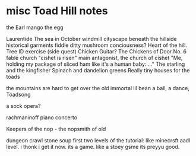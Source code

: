 # misc Toad Hill notes
the Earl mango
the egg

Laurentide
The sea in October
windmill
cityscape beneath the hillside
historical garments
fiddle ditty
mushroom conciousness? Heart of the hill.
Tree ID exercise (side quest)
Chicken Guitar?
The Chickens of Door No. 6
fable
church "cishet is risen"
       main antagonist, the church of cishet
"Me, holding my package of sliced ham like it's a human baby: ..."
The starling and the kingfisher
Spinach and dandelion greens
Really tiny houses for the toads

the mountains are hard to get over
the old immortal lil bean
a ball, a dance, Toadsong

a sock opera?

rachmaninoff piano concerto


Keepers of the nop
	- the nopsmith of old


dungeon crawl stone soup first two levels of the tutorial: like minecrsft aadl level. i thonk i get it now. its a game. like a stoey gsme its preyyu good.